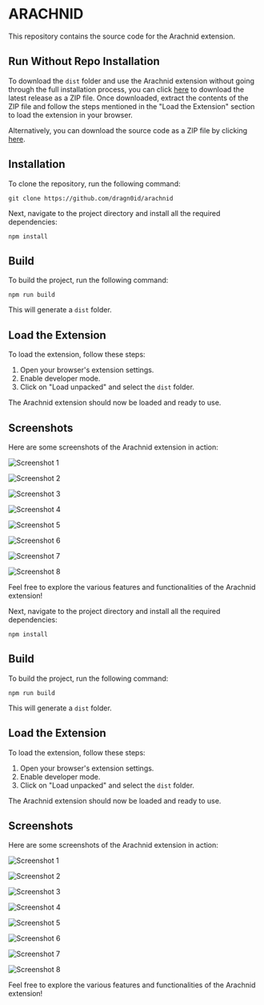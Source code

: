 # ARACHNID

This repository contains the source code for the Arachnid extension.

## Run Without Repo Installation

To download the `dist` folder and use the Arachnid extension without going through the full installation process, you can click [here](https://drive.google.com/file/d/1P5v1J_DsXP9EbL5xmY9_60Qw5Xi0uw--/view?usp=drive_link) to download the latest release as a ZIP file. Once downloaded, extract the contents of the ZIP file and follow the steps mentioned in the "Load the Extension" section to load the extension in your browser.

Alternatively, you can download the source code as a ZIP file by clicking [here](https://github.com/dragn0id/arachnid/archive/refs/heads/main.zip).

## Installation

To clone the repository, run the following command:

```
git clone https://github.com/dragn0id/arachnid
```

Next, navigate to the project directory and install all the required dependencies:

```
npm install
```

## Build

To build the project, run the following command:

```
npm run build
```

This will generate a `dist` folder.

## Load the Extension

To load the extension, follow these steps:

1. Open your browser's extension settings.
2. Enable developer mode.
3. Click on "Load unpacked" and select the `dist` folder.

The Arachnid extension should now be loaded and ready to use.

## Screenshots

Here are some screenshots of the Arachnid extension in action:

![Screenshot 1](/Screenshots/Screenshot1.png)

![Screenshot 2](/Screenshots/Screenshot2.png)

![Screenshot 3](/Screenshots/Screenshot3.png)

![Screenshot 4](/Screenshots/Screenshot4.png)

![Screenshot 5](/Screenshots/Screenshot5.png)

![Screenshot 6](/Screenshots/Screenshot6.png)

![Screenshot 7](/Screenshots/Screenshot7.png)

![Screenshot 8](/Screenshots/Screenshot8.png)

Feel free to explore the various features and functionalities of the Arachnid extension!

Next, navigate to the project directory and install all the required dependencies:

```
npm install
```

## Build

To build the project, run the following command:

```
npm run build
```

This will generate a `dist` folder.

## Load the Extension

To load the extension, follow these steps:

1. Open your browser's extension settings.
2. Enable developer mode.
3. Click on "Load unpacked" and select the `dist` folder.

The Arachnid extension should now be loaded and ready to use.

## Screenshots

Here are some screenshots of the Arachnid extension in action:

![Screenshot 1](/Screenshots/Screenshot1.png)

![Screenshot 2](/Screenshots/Screenshot2.png)

![Screenshot 3](/Screenshots/Screenshot3.png)

![Screenshot 4](/Screenshots/Screenshot4.png)

![Screenshot 5](/Screenshots/Screenshot5.png)

![Screenshot 6](/Screenshots/Screenshot6.png)

![Screenshot 7](/Screenshots/Screenshot7.png)

![Screenshot 8](/Screenshots/Screenshot8.png)

Feel free to explore the various features and functionalities of the Arachnid extension!
